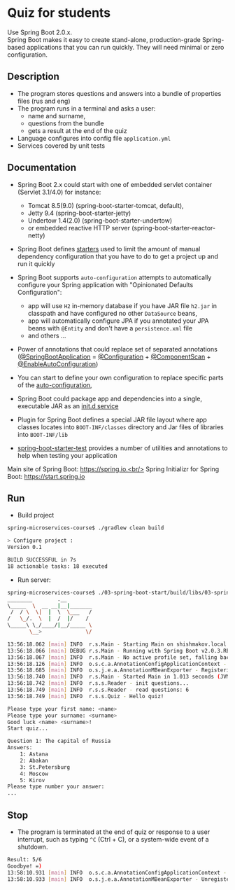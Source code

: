 Quiz for students
=======
Use Spring Boot 2.0.x.<br/>
Spring Boot makes it easy to create stand-alone, production-grade Spring-based applications that you can run quickly. 
They will need minimal or zero configuration.

## Description
 * The program stores questions and answers into a bundle of properties files (rus and eng)
 * The program runs in a terminal and asks a user:
   * name and surname,
   * questions from the bundle
   * gets a result at the end of the quiz
 * Language configures into config file `application.yml`
 * Services covered by unit tests

## Documentation
 * Spring Boot 2.x could start with one of embedded servlet container (Servlet 3.1/4.0) for instance: 
 	* Tomcat 8.5(9.0) (spring-boot-starter-tomcat, default), 
 	* Jetty 9.4 (spring-boot-starter-jetty) 
 	* Undertow 1.4(2.0) (spring-boot-starter-undertow)
    * or embedded reactive HTTP server (spring-boot-starter-reactor-netty)

 * Spring Boot defines [starters](https://docs.spring.io/spring-boot/docs/2.0.x/reference/htmlsingle/#using-boot-starter) 
 used to limit the amount of manual dependency configuration that you have to do to get a project up and run it quickly 
 * Spring Boot supports `auto-configuration` attempts to automatically configure your Spring application 
 with "Opinionated Defaults Configuration":
   * app will use `H2` in-memory database if you have JAR file `h2.jar` in classpath and have configured no other `DataSource` beans,
   * app will automatically configure JPA if you annotated your JPA beans with `@Entity` and don't have a `persistence.xml` file
   * and others ...
 * Power of annotations that could replace set of separated annotations ([@SpringBootApplication](https://docs.spring.io/spring-boot/docs/2.0.x/reference/html/using-boot-using-springbootapplication-annotation.html) = [@Configuration](https://docs.spring.io/spring/docs/5.0.x/javadoc-api/org/springframework/context/annotation/Configuration.html) + [@ComponentScan](https://docs.spring.io/spring/docs/5.0.x/javadoc-api/org/springframework/context/annotation/ComponentScan.html) + [@EnableAutoConfiguration](https://docs.spring.io/spring-boot/docs/2.0.x/api/org/springframework/boot/autoconfigure/EnableAutoConfiguration.html))
 * You can start to define your own configuration to replace specific parts of the [auto-configuration](https://docs.spring.io/spring-boot/docs/2.0.x/reference/htmlsingle/#using-boot-auto-configuration),   

 * Spring Boot could package app and dependencies into a single, executable JAR as an [init.d service](https://docs.spring.io/spring-boot/docs/2.0.x/reference/html/deployment-install.html)
 * Plugin for Spring Boot defines a special JAR file layout where app classes locates into `BOOT-INF/classes` directory and Jar files of libraries into `BOOT-INF/lib`
 * [spring-boot-starter-test](https://docs.spring.io/spring-boot/docs/2.0.x/reference/html/boot-features-testing.html) provides a number of utilities and annotations to help when testing your application

Main site of Spring Boot: https://spring.io.<br/>
Spring Initializr for Spring Boot: https://start.spring.io

## Run
 *  Build project
```sh
spring-microservices-course$ ./gradlew clean build

> Configure project :
Version 0.1

BUILD SUCCESSFUL in 7s
18 actionable tasks: 18 executed
```  

  *  Run server: 
```sh
spring-microservices-course$ ./03-spring-boot-start/build/libs/03-spring-boot-start-all-0.1.jar
________        .__
\_____  \  __ __|__|_______
 /  / \  \|  |  \  \___   /
/   \_/.  \  |  /  |/    /
\_____\ \_/____/|__/_____ \
       \__>              \/

13:56:18.062 [main] INFO  r.s.Main - Starting Main on shishmakov.local with PID 43209 (/Users/dima/programming/git/otus/spring-course/spring-microservices-course/03-spring-boot-start/build/libs/03-spring-boot-start-all-0.1.jar started by dima in /Users/dima/programming/git/otus/spring-course/spring-microservices-course/03-spring-boot-start/build/libs)
13:56:18.066 [main] DEBUG r.s.Main - Running with Spring Boot v2.0.3.RELEASE, Spring v5.0.7.RELEASE
13:56:18.067 [main] INFO  r.s.Main - No active profile set, falling back to default profiles: default
13:56:18.126 [main] INFO  o.s.c.a.AnnotationConfigApplicationContext - Refreshing org.springframework.context.annotation.AnnotationConfigApplicationContext@61baa894: startup date [Tue Jul 17 13:56:18 MSK 2018]; root of context hierarchy
13:56:18.685 [main] INFO  o.s.j.e.a.AnnotationMBeanExporter - Registering beans for JMX exposure on startup
13:56:18.740 [main] INFO  r.s.Main - Started Main in 1.013 seconds (JVM running for 1.597)
13:56:18.742 [main] INFO  r.s.s.Reader - init questions...
13:56:18.749 [main] INFO  r.s.s.Reader - read questions: 6
13:56:18.749 [main] INFO  r.s.s.Quiz - Hello quiz!

Please type your first name: <name>
Please type your surname: <surname>
Good luck <name> <surname>!
Start quiz...

Question 1: The capital of Russia
Answers:
	1: Astana
	2: Abakan
	3: St.Petersburg
	4: Moscow
	5: Kirov
Please type number your answer:
...
```

## Stop

 * The program is terminated at the end of quiz or response to a user interrupt, such as typing `^C` (Ctrl + C), or a system-wide event of a shutdown.
```sh
Result: 5/6
Goodbye! =)
13:58:10.931 [main] INFO  o.s.c.a.AnnotationConfigApplicationContext - Closing org.springframework.context.annotation.AnnotationConfigApplicationContext@61baa894: startup date [Tue Jul 17 13:56:18 MSK 2018]; root of context hierarchy
13:58:10.933 [main] INFO  o.s.j.e.a.AnnotationMBeanExporter - Unregistering JMX-exposed beans on shutdown
```
